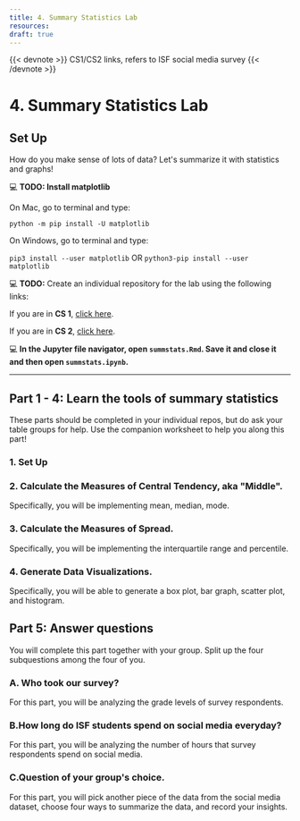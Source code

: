 ```yaml
---
title: 4. Summary Statistics Lab
resources:
draft: true
---
```

{{< devnote >}}
CS1/CS2 links, refers to ISF social media survey
{{< /devnote >}}

# 4. Summary Statistics Lab

## Set Up

How do you make sense of lots of data? Let's summarize it with statistics and graphs!  

💻 **TODO: Install matplotlib**

On Mac, go to terminal and type:

`python -m pip install -U matplotlib`

On Windows, go to terminal and type:

`pip3 install --user matplotlib` OR `python3-pip install --user matplotlib`

💻 **TODO:** Create an individual repository for the lab using the following links:

If you are in **CS 1**, [click here](https://classroom.github.com/a/-jNZjIjf).

If you are in **CS 2**, [click here](https://classroom.github.com/a/igjU-Mpm).

💻 **In the Jupyter file navigator, open `summstats.Rmd`. Save it and close it and then open `summstats.ipynb`.**

------------------------------------

## Part 1 - 4: Learn the tools of summary statistics
These parts should be completed in your individual repos, but do ask your table groups for help. Use the companion worksheet to help you along this part!

### 1. Set Up
### 2. Calculate the Measures of Central Tendency, aka "Middle".  
   Specifically, you will be implementing mean, median, mode.  
### 3. Calculate the Measures of Spread.  
   Specifically, you will be implementing the interquartile range and percentile.
### 4. Generate Data Visualizations.
   Specifically, you will be able to generate a box plot, bar graph, scatter plot, and histogram.

## Part 5: Answer questions

You will complete this part together with your group. Split up the four subquestions among the four of you.

### A. Who took our survey?
For this part, you will be analyzing the grade levels of survey respondents.

### B.How long do ISF students spend on social media everyday?
For this part, you will be analyzing the number of hours that survey respondents spend on social media.

### C.Question of your group's choice.
For this part, you will pick another piece of the data from the social media dataset, choose four ways to summarize the data, and record your insights.
